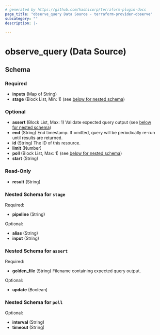 ```yaml
---
# generated by https://github.com/hashicorp/terraform-plugin-docs
page_title: "observe_query Data Source - terraform-provider-observe"
subcategory: ""
description: |-
  
---
```


# observe_query (Data Source)





<!-- schema generated by tfplugindocs -->
## Schema

### Required

- **inputs** (Map of String)
- **stage** (Block List, Min: 1) (see [below for nested schema](#nestedblock--stage))

### Optional

- **assert** (Block List, Max: 1) Validate expected query output (see [below for nested schema](#nestedblock--assert))
- **end** (String) End timestamp. If omitted, query will be periodically re-run until results are returned.
- **id** (String) The ID of this resource.
- **limit** (Number)
- **poll** (Block List, Max: 1) (see [below for nested schema](#nestedblock--poll))
- **start** (String)

### Read-Only

- **result** (String)

<a id="nestedblock--stage"></a>
### Nested Schema for `stage`

Required:

- **pipeline** (String)

Optional:

- **alias** (String)
- **input** (String)


<a id="nestedblock--assert"></a>
### Nested Schema for `assert`

Required:

- **golden_file** (String) Filename containing expected query output.

Optional:

- **update** (Boolean)


<a id="nestedblock--poll"></a>
### Nested Schema for `poll`

Optional:

- **interval** (String)
- **timeout** (String)



